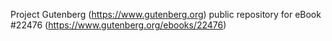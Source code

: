 Project Gutenberg (https://www.gutenberg.org) public repository for eBook #22476 (https://www.gutenberg.org/ebooks/22476)
